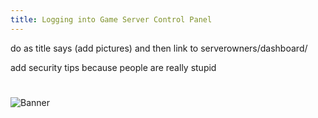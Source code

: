 ```yaml
---
title: Logging into Game Server Control Panel
---
```


do as title says (add pictures) and then link to serverowners/dashboard/

add security tips because people are really stupid

#
![Banner](/images/fishy.gif)